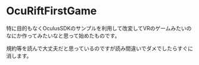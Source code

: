 # OcuRiftFirstGame
特に目的もなくOculusSDKのサンプルを利用して改変してVRのゲームみたいのなにか作ってみたいなと思って始めたものです。


規約等を読んで大丈夫だと思っているのですが読み間違いでダメでしたらすぐに消します。
